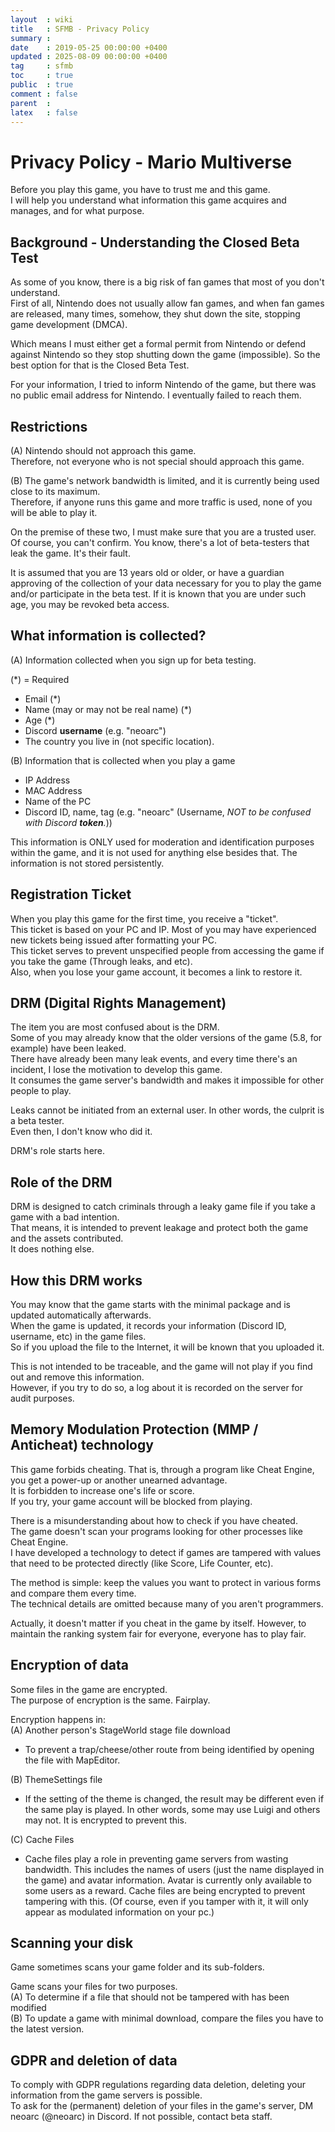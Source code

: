 ```yaml
---
layout  : wiki
title   : SFMB - Privacy Policy
summary : 
date    : 2019-05-25 00:00:00 +0400
updated : 2025-08-09 00:00:00 +0400
tag     : sfmb 
toc     : true
public  : true
comment : false
parent  : 
latex   : false
---
```


# Privacy Policy - Mario Multiverse

Before you play this game, you have to trust me and this game.  
I will help you understand what information this game acquires and manages, and for what purpose.

## Background - Understanding the Closed Beta Test

As some of you know, there is a big risk of fan games that most of you don't understand.  
First of all, Nintendo does not usually allow fan games, and when fan games are released, many times, somehow, they shut down the site, stopping game development (DMCA).

Which means I must either get a formal permit from Nintendo or defend against Nintendo so they stop shutting down the game (impossible).
So the best option for that is the Closed Beta Test.

For your information, I tried to inform Nintendo of the game, but there was no public email address for Nintendo. I eventually failed to reach them.

## Restrictions
(A) Nintendo should not approach this game.  
Therefore, not everyone who is not special should approach this game.

(B) The game's network bandwidth is limited, and it is currently being used close to its maximum.  
Therefore, if anyone runs this game and more traffic is used, none of you will be able to play it.

On the premise of these two, I must make sure that you are a trusted user.  
Of course, you can't confirm. You know, there's a lot of beta-testers that leak the game. It's their fault.

It is assumed that you are 13 years old or older, or have a guardian approving of the collection of your data necessary for you to play the game and/or participate in the beta test. If it is known that you are under such age, you may be revoked beta access.

## What information is collected?

(A) Information collected when you sign up for beta testing.

(\*) = Required

*   Email (\*)
*   Name (may or may not be real name) (\*)
*   Age (\*)
*   Discord **username** (e.g. "neoarc")
*   The country you live in (not specific location).

(B) Information that is collected when you play a game

*   IP Address
*   MAC Address
*   Name of the PC
*   Discord ID, name, tag (e.g. "neoarc" (Username, _NOT to be confused with Discord **token**._))

This information is ONLY used for moderation and identification purposes within the game, and it is not used for anything else besides that. The information is not stored persistently.

## Registration Ticket

When you play this game for the first time, you receive a "ticket".  
This ticket is based on your PC and IP. Most of you may have experienced new tickets being issued after formatting your PC.  
This ticket serves to prevent unspecified people from accessing the game if you take the game (Through leaks, and etc).  
Also, when you lose your game account, it becomes a link to restore it.

## DRM (Digital Rights Management)

The item you are most confused about is the DRM.  
Some of you may already know that the older versions of the game (5.8, for example) have been leaked.  
There have already been many leak events, and every time there's an incident, I lose the motivation to develop this game.  
It consumes the game server's bandwidth and makes it impossible for other people to play.

Leaks cannot be initiated from an external user. In other words, the culprit is a beta tester.  
Even then, I don't know who did it.

DRM's role starts here.

## Role of the DRM

DRM is designed to catch criminals through a leaky game file if you take a game with a bad intention.  
That means, it is intended to prevent leakage and protect both the game and the assets contributed.  
It does nothing else.

## How this DRM works

You may know that the game starts with the minimal package and is updated automatically afterwards.  
When the game is updated, it records your information (Discord ID, username, etc) in the game files.  
So if you upload the file to the Internet, it will be known that you uploaded it.

This is not intended to be traceable, and the game will not play if you find out and remove this information.  
However, if you try to do so, a log about it is recorded on the server for audit purposes.

## Memory Modulation Protection (MMP / Anticheat) technology

This game forbids cheating. That is, through a program like Cheat Engine, you get a power-up or another unearned advantage.  
It is forbidden to increase one's life or score.  
If you try, your game account will be blocked from playing.

There is a misunderstanding about how to check if you have cheated.  
The game doesn't scan your programs looking for other processes like Cheat Engine.  
I have developed a technology to detect if games are tampered with values that need to be protected directly (like Score, Life Counter, etc).

The method is simple: keep the values you want to protect in various forms and compare them every time.  
The technical details are omitted because many of you aren't programmers.

Actually, it doesn't matter if you cheat in the game by itself. However, to maintain the ranking system fair for everyone, everyone has to play fair.

## Encryption of data

Some files in the game are encrypted.  
The purpose of encryption is the same. Fairplay.

Encryption happens in:  
(A) Another person's StageWorld stage file download

*   To prevent a trap/cheese/other route from being identified by opening the file with MapEditor.

(B) ThemeSettings file

*   If the setting of the theme is changed, the result may be different even if the same play is played. In other words, some may use Luigi and others may not. It is encrypted to prevent this.

(C) Cache Files

*   Cache files play a role in preventing game servers from wasting bandwidth. This includes the names of users (just the name displayed in the game) and avatar information. Avatar is currently only available to some users as a reward. Cache files are being encrypted to prevent tampering with this. (Of course, even if you tamper with it, it will only appear as modulated information on your pc.)

## Scanning your disk

Game sometimes scans your game folder and its sub-folders.

Game scans your files for two purposes.  
(A) To determine if a file that should not be tampered with has been modified  
(B) To update a game with minimal download, compare the files you have to the latest version.

## GDPR and deletion of data

To comply with GDPR regulations regarding data deletion, deleting your information from the game servers is possible.  
To ask for the (permanent) deletion of your files in the game's server, DM neoarc (@neoarc) in Discord. If not possible, contact beta staff.